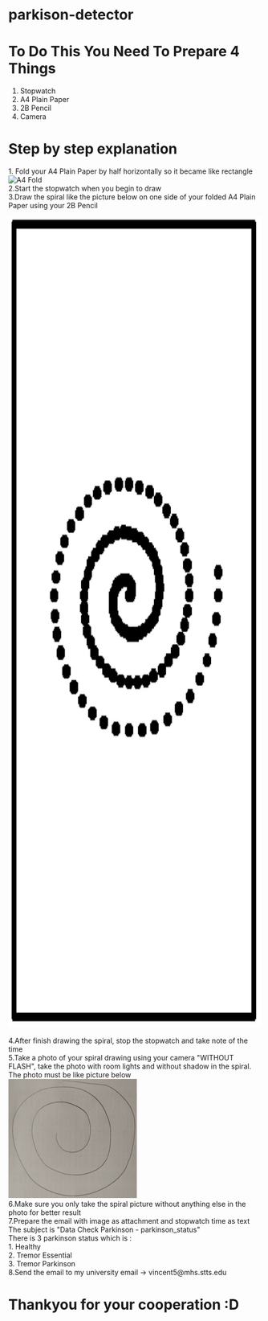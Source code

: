 # parkison-detector

# To Do This You Need To Prepare 4 Things
  1. Stopwatch
  2. A4 Plain Paper
  3. 2B Pencil
  4. Camera

# Step by step explanation
  <p>1. Fold your A4 Plain Paper by half horizontally so it became like rectangle <br>
  <img src="https://filestore.community.support.microsoft.com/api/images/4240ddd9-cc9d-470d-a765-6baf4a946f48?upload=true" alt="A4 Fold"><br>
  2.Start the stopwatch when you begin to draw<br>
  3.Draw the spiral like the picture below on one side of your folded A4 Plain Paper using your 2B Pencil
  <p><img src="./SpiralRectangle.png" width="954px" height="1614px" alt="Spiral Test Box"></p>
  4.After finish drawing the spiral, stop the stopwatch and take note of the time<br>
  5.Take a photo of your spiral drawing using your camera "WITHOUT FLASH", take the photo with room lights and without shadow in the spiral. The photo must be like picture below     <br>
  <img src="./152508.jpg" width="256px"><br>
  6.Make sure you only take the spiral picture without anything else in the photo for better result<br>
  7.Prepare the email with image as attachment and stopwatch time as text <br> 
  The subject is "Data Check Parkinson - parkinson_status" <br>
  There is 3 parkinson status which is : <br>
  1. Healthy <br>
  2. Tremor Essential <br>
  3. Tremor Parkinson<br>
  8.Send the email to my university email -> vincent5@mhs.stts.edu<br>
  </p>
  
# Thankyou for your cooperation :D
